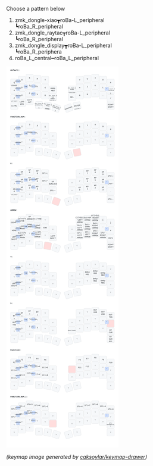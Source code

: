 Choose a pattern below
1. zmk_dongle-xiao┳roBa-L_peripheral  
                      ┗roBa_R_peripheral  
2. zmk_dongle_raytac┳roBa-L_peripheral  
                    ┗roBa_R_peripheral  
3. zmk_dongle_display┳roBa-L_peripheral  
                    ┗roBa_R_periphera  
4. roBa_L_central━roBa_L_peripheral  



<img src="keymap-drawer/roBa.svg" >

_(keymap image generated by [caksoylar/keymap-drawer](https://github.com/caksoylar/keymap-drawer))_
